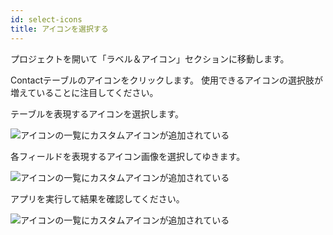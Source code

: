 ```yaml
---
id: select-icons
title: アイコンを選択する
---
```


プロジェクトを開いて「ラベル＆アイコン」セクションに移動します。

Contactテーブルのアイコンをクリックします。 使用できるアイコンの選択肢が増えていることに注目してください。

テーブルを表現するアイコンを選択します。

![アイコンの一覧にカスタムアイコンが追加されている](assets/en/custom-icons/contact-icon.png)

各フィールドを表現するアイコン画像を選択してゆきます。

![アイコンの一覧にカスタムアイコンが追加されている](assets/en/custom-icons/field-icons.png)

アプリを実行して結果を確認してください。

![アイコンの一覧にカスタムアイコンが追加されている](assets/en/custom-icons/custom-icons-final-result.png)
















